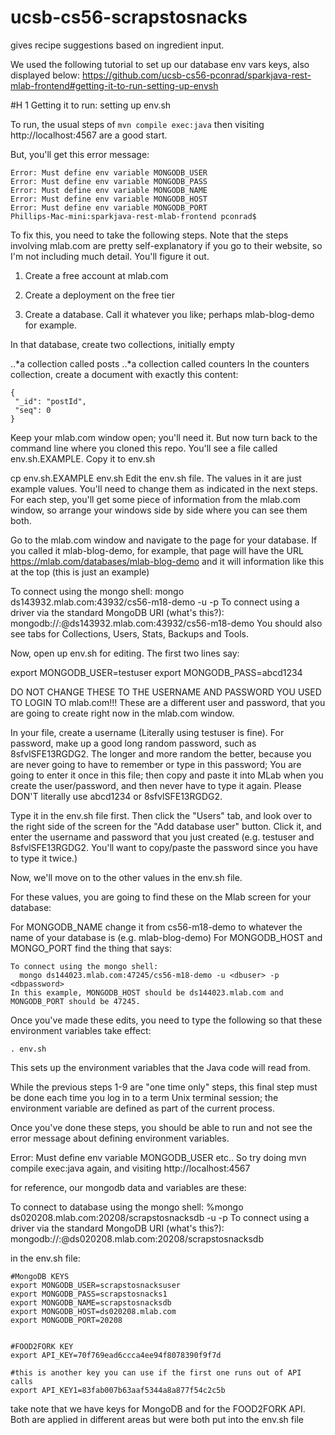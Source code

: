 # ucsb-cs56-scrapstosnacks

gives recipe suggestions based on ingredient input.


We used the following tutorial to set up our database env vars keys, also displayed below:
https://github.com/ucsb-cs56-pconrad/sparkjava-rest-mlab-frontend#getting-it-to-run-setting-up-envsh

#H 1 Getting it to run: setting up env.sh

To run, the usual steps of `mvn compile exec:java` then visiting http://localhost:4567 are a good start.

But, you'll get this error message:
```
Error: Must define env variable MONGODB_USER
Error: Must define env variable MONGODB_PASS
Error: Must define env variable MONGODB_NAME
Error: Must define env variable MONGODB_HOST
Error: Must define env variable MONGODB_PORT
Phillips-Mac-mini:sparkjava-rest-mlab-frontend pconrad$ 
```

To fix this, you need to take the following steps. Note that the steps involving mlab.com are pretty self-explanatory if you go to their website, so I'm not including much detail. You'll figure it out.

1. Create a free account at mlab.com

2. Create a deployment on the free tier

3. Create a database. Call it whatever you like; perhaps mlab-blog-demo for example.

In that database, create two collections, initially empty

..*a collection called posts
..*a collection called counters
In the counters collection, create a document with exactly this content:
```
{
 "_id": "postId",
 "seq": 0
}
```
Keep your mlab.com window open; you'll need it. But now turn back to the command line where you cloned this repo. You'll see a file called env.sh.EXAMPLE. Copy it to env.sh

cp env.sh.EXAMPLE env.sh
Edit the env.sh file. The values in it are just example values. You'll need to change them as indicated in the next steps. For each step, you'll get some piece of information from the mlab.com window, so arrange your windows side by side where you can see them both.

Go to the mlab.com window and navigate to the page for your database. If you called it mlab-blog-demo, for example, that page will have the URL https://mlab.com/databases/mlab-blog-demo and it will information like this at the top (this is just an example)

To connect using the mongo shell:
  mongo ds143932.mlab.com:43932/cs56-m18-demo -u <dbuser> -p <dbpassword>
To connect using a driver via the standard MongoDB URI (what's this?):
  mongodb://<dbuser>:<dbpassword>@ds143932.mlab.com:43932/cs56-m18-demo
You should also see tabs for Collections, Users, Stats, Backups and Tools.

Now, open up env.sh for editing. The first two lines say:

export MONGODB_USER=testuser
export MONGODB_PASS=abcd1234

DO NOT CHANGE THESE TO THE USERNAME AND PASSWORD YOU USED TO LOGIN TO mlab.com!!! These are a different user and password, that you are going to create right now in the mlab.com window.

In your file, create a username (Literally using testuser is fine). For password, make up a good long random password, such as 8sfvlSFE13RGDG2. The longer and more random the better, because you are never going to have to remember or type in this password; You are going to enter it once in this file; then copy and paste it into MLab when you create the user/password, and then never have to type it again. Please DON'T literally use abcd1234 or 8sfvlSFE13RGDG2.

Type it in the env.sh file first. Then click the "Users" tab, and look over to the right side of the screen for the "Add database user" button. Click it, and enter the username and password that you just created (e.g. testuser and 8sfvlSFE13RGDG2. You'll want to copy/paste the password since you have to type it twice.)

Now, we'll move on to the other values in the env.sh file.

For these values, you are going to find these on the Mlab screen for your database:

For MONGODB_NAME change it from cs56-m18-demo to whatever the name of your database is (e.g. mlab-blog-demo)
For MONGODB_HOST and MONGO_PORT find the thing that says:
```
To connect using the mongo shell:
  mongo ds144023.mlab.com:47245/cs56-m18-demo -u <dbuser> -p <dbpassword>
In this example, MONGODB_HOST should be ds144023.mlab.com and MONGODB_PORT should be 47245.
```

Once you've made these edits, you need to type the following so that these environment variables take effect:

```
. env.sh
```
This sets up the environment variables that the Java code will read from.

While the previous steps 1-9 are "one time only" steps, this final step must be done each time you log in to a term Unix terminal session; the environment variable are defined as part of the current process.

Once you've done these steps, you should be able to run and not see the error message about defining environment variables.

Error: Must define env variable MONGODB_USER
etc..
So try doing mvn compile exec:java again, and visiting http://localhost:4567





for reference, our mongodb data and variables are these:

To connect to database using the mongo shell:
%mongo ds020208.mlab.com:20208/scrapstosnacksdb -u <dbuser> -p <dbpassword>
To connect using a driver via the standard MongoDB URI (what's this?):
  mongodb://<dbuser>:<dbpassword>@ds020208.mlab.com:20208/scrapstosnacksdb



in the env.sh file:
```
#MongoDB KEYS
export MONGODB_USER=scrapstosnacksuser
export MONGODB_PASS=scrapstosnacks1
export MONGODB_NAME=scrapstosnacksdb
export MONGODB_HOST=ds020208.mlab.com
export MONGODB_PORT=20208


#FOOD2FORK KEY
export API_KEY=70f769ead6ccca4ee94f8078390f9f7d

#this is another key you can use if the first one runs out of API calls
export API_KEY1=83fab007b63aaf5344a8a877f54c2c5b
```


take note that we have keys for MongoDB and for the FOOD2FORK API. 
Both are applied in different areas but were both put into the env.sh file
